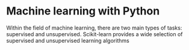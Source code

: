 #  Machine learning with Python

Within the field of machine learning, there are two main types of tasks: supervised and unsupervised. Scikit-learn provides a wide selection of supervised and unsupervised learning algorithms

